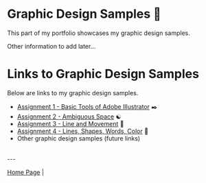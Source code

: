 # Graphic Design Samples 🎨

This part of my portfolio showcases my graphic design samples.

Other information to add later...

# Links to Graphic Design Samples

Below are links to my graphic design samples.

- [Assignment 1 - Basic Tools of Adobe Illustrator](./assignment-1-basic-tools-of-adobe-illustrator.md) ✒️
- [Assignment 2 - Ambiguous Space](./assignment-2-ambiguous-space.md) ☯️
- [Assignment 3 - Line and Movement](./assignment-3-line-and-movement.md) 🔄
- [Assignment 4 - Lines, Shapes, Words, Color](./assignment-4-lines-shapes-words-colors.md) 🚀
- Other graphic design samples (future links)

<br> ---

[Home Page](../README.md) |
